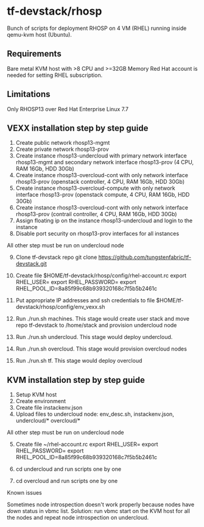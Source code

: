 # tf-devstack/rhosp

Bunch of scripts for deployment RHOSP on 4 VM (RHEL) running inside qemu-kvm host (Ubuntu).

## Requirements

Bare metal KVM host with >8 CPU and >=32GB Memory
Red Hat account is needed for setting RHEL subscription.

## Limitations

Only RHOSP13 over Red Hat Enterprise Linux 7.7


## VEXX installation step by step guide

1) Create public network rhosp13-mgmt
2) Create private network rhosp13-prov
3) Create instance rhosp13-undercloud with primary network interface rhosp13-mgmt and secondary network interface rhosp13-prov (4 CPU, RAM 16Gb, HDD 30Gb)
4) Create instance rhosp13-overcloud-cont with only network interface rhosp13-prov (openstack controller, 4 CPU, RAM 16Gb, HDD 30Gb)
5) Create instance rhosp13-overcloud-compute with only network interface rhosp13-prov (openstack compute, 4 CPU, RAM 16Gb, HDD 30Gb)
6) Create instance rhosp13-overcloud-cont with only network interface rhosp13-prov (contrail controller, 4 CPU, RAM 16Gb, HDD 30Gb)
7) Assign floating ip on the instance rhosp13-undercloud and login to the instance
8) Disable port security on rhosp13-prov interfaces for all instances

All other step must be run on undercloud node

9) Clone tf-devstack repo git clone https://github.com/tungstenfabric/tf-devstack.git
10) Create file  $HOME/tf-devstack/rhosp/config/rhel-account.rc
export RHEL_USER=<login>
export RHEL_PASSWORD=<password>
export RHEL_POOL_ID=8a85f99c68b939320168c7f5b5b2461c

11) Put appropriate IP addresses and ssh credentials to file $HOME/tf-devstack/rhosp/config/env_vexx.sh

12) Run ./run.sh machines. This stage would create user stack and move repo tf-devstack to /home/stack and provision undercloud node
13) Run ./run.sh undercloud. This stage would deploy undercloud.
14) Run ./run.sh overcloud. This stage would provision overcloud nodes
15) Run ./run.sh tf. This stage would deploy overcloud


## KVM installation step by step guide

1) Setup KVM host
2) Create environment
3) Create file instackenv.json
4) Upload files to undercloud node: env_desc.sh, instackenv.json, undercloud/* overcloud/*

All other step must be run on undercloud node

5) Create file ~/rhel-account.rc
export RHEL_USER=<login>
export RHEL_PASSWORD=<password>
export RHEL_POOL_ID=8a85f99c68b939320168c7f5b5b2461c

6) cd undercloud and run scripts one by one

7) cd overcloud and run scripts one by one

Known issues

Sometimes node introspection doesn't work properly because nodes have *down* status in vbmc list.
Solution:
run vbmc start <node> on the KVM host for all the nodes and repeat node introspection on undercloud.
